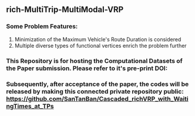 ## rich-MultiTrip-MultiModal-VRP

### Some Problem Features:
1. Minimization of the Maximum Vehicle's Route Duration is considered
2. Multiple diverse types of functional vertices enrich the problem further

### This Repository is for hosting the Computational Datasets of the Paper submission. Please refer to it's pre-print DOI: 

### Subsequently, after acceptance of the paper, the codes will be released by making this connected private repository public: https://github.com/SanTanBan/Cascaded_richVRP_with_WaitingTimes_at_TPs
